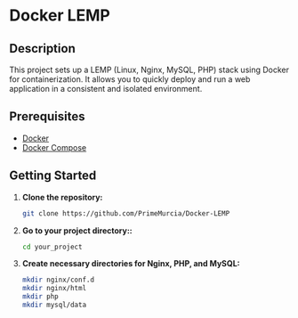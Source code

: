 # Docker LEMP

## Description

This project sets up a LEMP (Linux, Nginx, MySQL, PHP) stack using Docker for containerization. It allows you to quickly deploy and run a web application in a consistent and isolated environment.

## Prerequisites

- [Docker](https://docs.docker.com/get-docker/)
- [Docker Compose](https://docs.docker.com/compose/install/)

## Getting Started

1. **Clone the repository:**

   ```bash
   git clone https://github.com/PrimeMurcia/Docker-LEMP

2. **Go to your project directory::**

   ```bash
   cd your_project
   
3. **Create necessary directories for Nginx, PHP, and MySQL:**
   
   ```bash
   mkdir nginx/conf.d
   mkdir nginx/html
   mkdir php
   mkdir mysql/data


